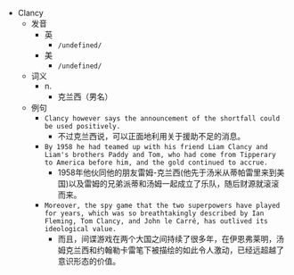 - Clancy
  - 发音
    - 英
      - `/undefined/`
    - 美
      - `/undefined/`
  - 词义
    - n.
      - 克兰西（男名）
  - 例句
    - `Clancy however says the announcement of the shortfall could be used positively.`
      - 不过克兰西说，可以正面地利用关于援助不足的消息。
    - `By 1958 he had teamed up with his friend Liam Clancy and Liam's brothers Paddy and Tom, who had come from Tipperary to America before him, and the gold continued to accrue.`
      - 1958年他伙同他的朋友雷姆-克兰西(他先于汤米从蒂帕雷里来到美国)以及雷姆的兄弟派蒂和汤姆一起成立了乐队，随后财源就滚滚而来。
    - `Moreover, the spy game that the two superpowers have played for years, which was so breathtakingly described by Ian Fleming, Tom Clancy, and John le Carré, has outlived its ideological value.`
      - 而且，间谍游戏在两个大国之间持续了很多年，在伊恩弗莱明，汤姆克兰西和约翰勒卡雷笔下被描绘的如此令人激动，已经远超越了意识形态的价值。

